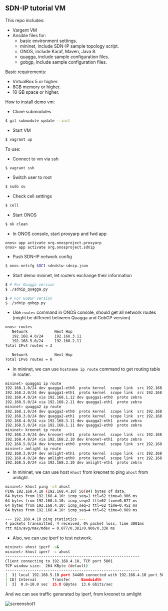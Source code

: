 SDN-IP tutorial VM
----

This repo includes:

- Vargent VM
- Ansible files for:
  - basic environment settings.
  - mininet, include SDN-IP sample topology script.
  - ONOS, include Karaf, Maven, Java 8.
  - quagga, include sample configuration files.
  - gobgp, include sample configuration files.

Basic requirements:

- VirtualBox 5 or higher.
- 8GB memory or higher.
- 10 GB space or higher.

How to install demo vm:

- Clone submodules
```bash
$ git submodule update --init
```

- Start VM
```bash
$ vagrant up
```

To use:

- Connect to vm via ssh
```bash
$ vagrant ssh
```

- Switch user to root
```bash
$ sudo su
```

- Check cell settings
```bash
$ cell
```

- Start ONOS
```bash
$ ok clean
```

- In ONOS console, start proxyarp and fwd app
```
onos> app activate org.onosproject.proxyarp
onos> app activate org.onosproject.sdnip
```

- Push SDN-IP network config
```bash
$ onos-netcfg $OC1 sdndstw-sdnip.json
```

- Start demo mininet, let routers exchange their information
```bash
$ # For Quagga version
$ ./sdnip_quagga.py

$ # For GoBGP version
$ ./sdnip_gobgp.py
```

- Use ```routes``` command in ONOS console, should get all network routes (might be different between Quagga and GobGP version)
```bash
onos> routes
   Network            Next Hop
   192.168.4.0/24     192.168.3.11   
   192.168.5.0/24     192.168.2.11   
Total IPv4 routes = 2

   Network            Next Hop
Total IPv6 routes = 0
```

- In mininet, we can use ```hostname ip route``` command to get routing table in router.
```bash
mininet> quagga1 ip route
192.168.1.0/24 dev quagga1-eth0  proto kernel  scope link  src 192.168.1.11
192.168.2.0/24 dev quagga1-eth1  proto kernel  scope link  src 192.168.2.10
192.168.4.0/24 via 192.168.1.12 dev quagga1-eth0  proto zebra
192.168.5.0/24 via 192.168.2.11 dev quagga1-eth1  proto zebra
mininet> quagga2 ip route                                                                                          
192.168.1.0/24 dev quagga2-eth0  proto kernel  scope link  src 192.168.1.12
192.168.3.0/24 dev quagga2-eth1  proto kernel  scope link  src 192.168.3.10
192.168.4.0/24 via 192.168.3.11 dev quagga2-eth1  proto zebra
192.168.5.0/24 via 192.168.1.11 dev quagga2-eth0  proto zebra
mininet> kreonet ip route
192.168.2.0/24 dev kreonet-eth1  proto kernel  scope link  src 192.168.2.11
192.168.4.0/24 via 192.168.2.10 dev kreonet-eth1  proto zebra
192.168.5.0/24 dev kreonet-eth0  proto kernel  scope link  src 192.168.5.1
mininet> amlight ip route
192.168.3.0/24 dev amlight-eth1  proto kernel  scope link  src 192.168.3.11
192.168.4.0/24 dev amlight-eth0  proto kernel  scope link  src 192.168.4.1
192.168.5.0/24 via 192.168.3.10 dev amlight-eth1  proto zebra
```

- In mininet, we can use host ```khost``` from kreonet to ping ```ahost``` from amlight.
```bash
mininet> khost ping -c4 ahost
PING 192.168.4.10 (192.168.4.10) 56(84) bytes of data.
64 bytes from 192.168.4.10: icmp_seq=1 ttl=62 time=0.906 ms
64 bytes from 192.168.4.10: icmp_seq=2 ttl=62 time=0.077 ms
64 bytes from 192.168.4.10: icmp_seq=3 ttl=62 time=0.452 ms
64 bytes from 192.168.4.10: icmp_seq=4 ttl=62 time=0.089 ms

--- 192.168.4.10 ping statistics ---
4 packets transmitted, 4 received, 0% packet loss, time 3001ms
rtt min/avg/max/mdev = 0.077/0.381/0.906/0.338 ms
```

- Also, we can use iperf to test network.
```bash
mininet> ahost iperf -s&
mininet> khost iperf -c ahost
------------------------------------------------------------
Client connecting to 192.168.4.10, TCP port 5001
TCP window size:  264 KByte (default)
------------------------------------------------------------
[  3] local 192.168.5.10 port 34400 connected with 192.168.4.10 port 5001
[ ID] Interval       Transfer     Bandwidth
[  3]  0.0-10.0 sec  15.8 GBytes  13.6 Gbits/sec
```

And we can see traffic generated by iperf, from kreonet to amlight

![screenshot1](https://raw.githubusercontent.com/sdnds-tw/SDN-IP-Example-VM/master/screenshots/screenshot1.png)

